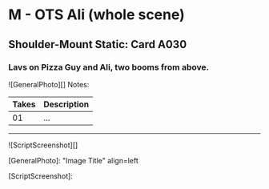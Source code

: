 # M - OTS Ali (whole scene)

## Shoulder-Mount Static: Card A030

### Lavs on Pizza Guy and Ali, two booms from above.

![GeneralPhoto][]
Notes: 

| Takes | Description |
|:---|:----|
| 01 | ... |

----

![ScriptScreenshot][]


[GeneralPhoto]:  "Image Title" align=left

[ScriptScreenshot]: 